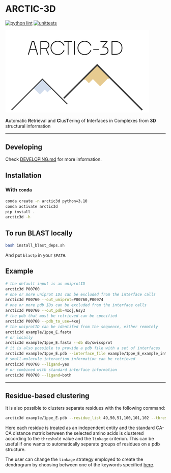 # ARCTIC-3D

[![python lint](https://github.com/haddocking/arctic3d/actions/workflows/.lint.yml/badge.svg)](https://github.com/haddocking/arctic3d/actions/workflows/.lint.yml)
[![unittests](https://github.com/haddocking/arctic3d/actions/workflows/unittests.yml/badge.svg)](https://github.com/haddocking/arctic3d/actions/workflows/unittests.yml)

<img src="docs/imgs/arctic3d.png" width="450">

**A**utomatic **R**etrieval and **C**lus**T**ering of **I**nterfaces in Complexes from **3D** structural information

---

## Developing

Check [DEVELOPING.md](DEVELOPING.md) for more information.

## Installation

### With `conda`

```bash
conda create -n arctic3d python=3.10
conda activate arctic3d
pip install .
arctic3d -h
```

## To run BLAST locally

```bash
bash install_blast_deps.sh
```

And put `blastp` in your `$PATH`.

## Example

```bash
# the default input is an uniprotID
arctic3d P00760
# one or more uniprot IDs can be excluded from the interface calls
arctic3d P00760 --out_uniprot=P00760,P00974
# one or more pdb IDs can be excluded from the interface calls
arctic3d P00760 --out_pdb=4xoj,6sy3
# the pdb that must be retrieved can be specified
arctic3d P00760 --pdb_to_use=4xoj
# the uniprotID can be identifed from the sequence, either remotely
arctic3d example/1ppe_E.fasta
# or locally
arctic3d example/1ppe_E.fasta --db db/swissprot
# it is also possible to provide a pdb file with a set of interfaces
arctic3d example/1ppe_E.pdb --interface_file example/1ppe_E_example_interfaces.txt
# small-molecule interaction information can be retrieved
arctic3d P00760 --ligand=yes
# or combined with standard interface information
arctic3d P00760 --ligand=both
```

---

## Residue-based clustering

It is also possible to clusters separate residues with the following command:

```bash
arctic3d example/1ppe_E.pdb --residue_list 49,50,51,100,101,102 --threshold=12.0 --chain=E --linkage=average
```

Here each residue is treated as an independent entity and the standard CA-CA distance matrix between the selected amino acids is clustered according to the `threshold` value and the `linkage` criterion. This can be useful if one wants to automatically separate groups of residues on a pdb structure.

The user can change the `linkage` strategy employed to create the dendrogram by choosing between one of the keywords specified [here](https://docs.scipy.org/doc/scipy/reference/generated/scipy.cluster.hierarchy.linkage.html).
